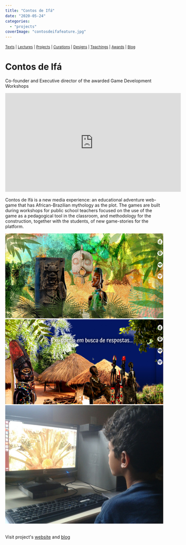 ```yaml
---
title: "Contos de Ifá"
date: "2020-05-24"
categories: 
  - "projects"
coverImage: "contosdeifafeature.jpg"
---
```


<small>[Texts](../texts.html) | [Lectures](../lectures.html) | [Projects](../projects.html) | [Curations](../curation.html) | [Designs](../designs.html) | [Teachings](../teachings.html) | [Awards](../awards.html) | <a href="https://readruiz.medium.com/" target="_blank">Blog</a></small>

# Contos de Ifá

Co-founder and Executive director of the awarded Game Development Workshops

<iframe width="560" height="315" src="https://www.youtube.com/embed/hcawb3ieJ8c?si=jN8N7CA2gAwQ_OPK" title="YouTube video player" frameborder="0" allow="accelerometer; autoplay; clipboard-write; encrypted-media; gyroscope; picture-in-picture; web-share" referrerpolicy="strict-origin-when-cross-origin" allowfullscreen></iframe>
    
Contos de Ifá is a new media experience: an educational adventure web-game that has African-Brazilian mythology as the plot. The games are built during workshops for public school teachers focused on the use of the game as a pedagogical tool in the classroom, and methodology for the construction, together with the students, of new game-stories for the platform.

<img src="images/contosdeifa01.png" alt="" />
    
<img src="images/contosdeifa02.png" alt="" />
    
<img src="images/contosdeifa03.jpg" alt="" />
    
<img src="images/contosdeifa04.jpg" alt="" />


Visit project's [website](http://contosdeifa.com.br) and [blog](http://contosdeifa.wordpress.com)
